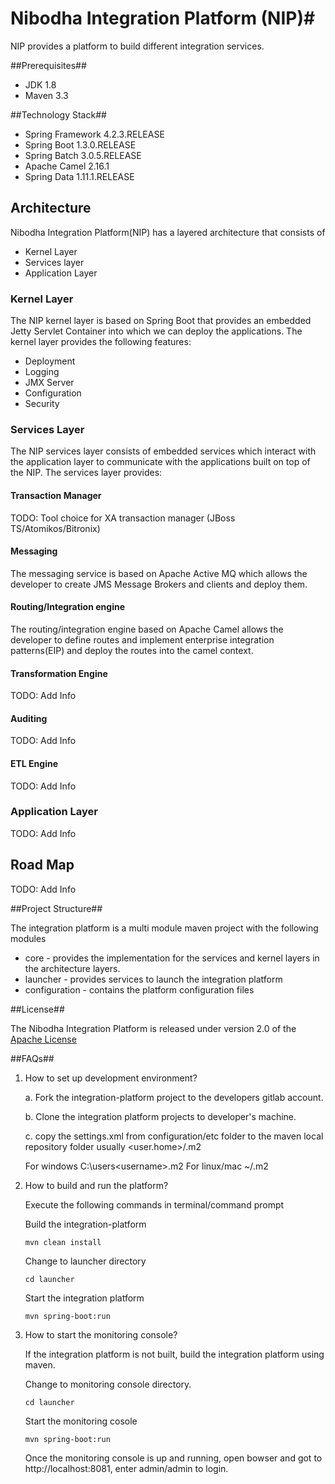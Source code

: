 # Nibodha Integration Platform (NIP)#
NIP provides a platform to build different integration services.


##Prerequisites##
* JDK 1.8
* Maven 3.3

##Technology Stack##


* Spring Framework 4.2.3.RELEASE
* Spring Boot 1.3.0.RELEASE
* Spring Batch 3.0.5.RELEASE
* Apache Camel 2.16.1
* Spring Data 1.11.1.RELEASE

## Architecture ##

 Nibodha Integration Platform(NIP) has a layered architecture that consists of
 
* Kernel Layer
* Services layer
* Application Layer 

### Kernel Layer ###

The NIP kernel layer is based on Spring Boot that provides an embedded Jetty Servlet Container into which we can deploy the applications. The kernel layer provides the following features:

* Deployment
* Logging
* JMX Server
* Configuration
* Security

### Services Layer ###

The NIP services layer consists of embedded services which interact with the application layer to communicate with the applications built on top of the NIP. The services layer provides:

#### Transaction Manager ####

TODO: Tool choice for XA transaction manager (JBoss TS/Atomikos/Bitronix)

#### Messaging ####

The messaging service is based on Apache Active MQ which allows the developer to create JMS Message Brokers and clients and deploy them.

#### Routing/Integration engine ####

The routing/integration engine based on Apache Camel allows the developer to define routes and implement enterprise integration patterns(EIP) and deploy the routes into the camel context.
            
#### Transformation Engine ####

TODO: Add Info

#### Auditing ####

TODO: Add Info

#### ETL Engine ####

TODO: Add Info

### Application Layer ###

TODO: Add Info

## Road Map ##

TODO: Add Info

##Project Structure##

The integration platform is a multi module maven project with the following modules

* core - provides the implementation for the services and kernel layers in the architecture layers.
* launcher - provides services to launch the integration platform
* configuration -  contains the platform configuration files

##License##

The Nibodha Integration Platform is released under version 2.0 of the [Apache License](http://www.apache.org/licenses/LICENSE-2.0)

##FAQs##

1. How to set up development environment?

	a. Fork the integration-platform project to the developers gitlab account.
	
	b. Clone the integration platform projects to developer's machine.
	
	c. copy the settings.xml from configuration/etc folder to the maven local repository folder usually <user.home>/.m2
	
	For windows C:\users\<username>\.m2
	For linux/mac ~/.m2

2. How to build and run the platform?
   
   Execute the following commands in terminal/command prompt
   
   Build the integration-platform
   
   `mvn clean install`
   
   Change to launcher directory
   
   `cd launcher`
   
   Start the integration platform
   
   `mvn spring-boot:run`
   
2. How to start the monitoring console?

	If the integration platform is not built, build the integration platform using maven.
	
	Change to monitoring console directory.

	`cd launcher`
	
	Start the monitoring cosole
	
	`mvn spring-boot:run`
	
	Once the monitoring console is up and running, open bowser and got to 
	http://localhost:8081, enter admin/admin to login.